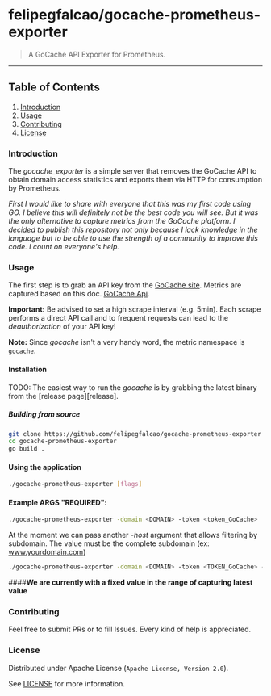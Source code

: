 # felipegfalcao/gocache-prometheus-exporter

> A GoCache API Exporter for Prometheus.

---

## Table of Contents

1. [Introduction](#introduction)
2. [Usage](#usage)
3. [Contributing](#contributing)
4. [License](#license)

### Introduction

The _gocache_exporter_ is a simple server that removes the GoCache API to obtain domain access statistics and exports them via HTTP for consumption by Prometheus.


_First I would like to share with everyone that this was my first code using GO. I believe this will 
definitely not be the best code you will see. But it was the only alternative to 
capture metrics from the GoCache platform. I decided to publish this repository not only because I lack knowledge in the language 
but to be able to use the strength of a community to improve this code. I count on everyone's help._

### Usage

The first step is to grab an API key from the [GoCache site]. Metrics are captured based on 
this doc. [GoCache Api].

**Important:** Be advised to set a high scrape interval (e.g. 5min). Each scrape
performs a direct API call and to frequent requests can lead to the
_deauthorization_ of your API key!

**Note:** Since _gocache_ isn't a very handy word, the metric namespace is
`gocache`.

#### Installation

TODO: The easiest way to run the _gocache_ is by grabbing the latest binary from
the [release page][release]. 

##### Building from source

```bash
git clone https://github.com/felipegfalcao/gocache-prometheus-exporter
cd gocache-prometheus-exporter
go build .
```

#### Using the application

```bash
./gocache-prometheus-exporter [flags]
```

#### Example ARGS "REQUIRED":

```bash
./gocache-prometheus-exporter -domain <DOMAIN> -token <token_GoCache>
```

At the moment we can pass another _-host_ argument that allows filtering by subdomain. 
The value must be the complete subdomain (ex: www.yourdomain.com)

```bash
./gocache-prometheus-exporter -domain <DOMAIN> -token <TOKEN_GoCache> -host <host>
```


####**We are currently with a fixed value in the range of capturing latest value**

### Contributing

Feel free to submit PRs or to fill Issues. Every kind of help is appreciated.

### License

Distributed under Apache License (`Apache License, Version 2.0`).

See [LICENSE](LICENSE) for more information.

<!-- Links -->

[GoCache site]: https://painel.gocache.com.br/home.php#account-info
[gocache api]: https://docs.gocache.com.br/api/#api-Analytics-GetAnalytics